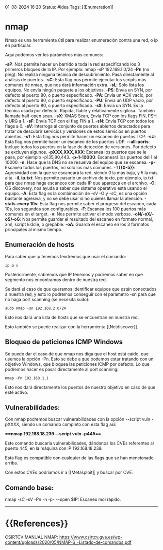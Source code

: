 01-08-2024 16:20
Status: #idea
Tags: [[Enumeration]]

# nmap

Nmap es una herramienta útil para realizar enumeración contra una red, o ip en particular. 

Aquí podemos ver los parámetros más comunes:

-**sP**: Nos permite hacer un barrido a toda la red especificando los 3 primeros bloques de la IP. Por ejemplo: nmap -sP 192.168.1.0/24
-**Pn** (no ping): No realiza ninguna técnica de descubrimiento. Pasa directamente al análisis de puertos.
-**sC**: Esta flag nos permite ejecutar los scripts más comunes de nmap, que nos dará información extra.
-**sL**: Solo lista los equipos. No envía ningún paquete a los objetivos.
-**PS**: Envía un SYN, por defecto al puerto 80, o puerto especificado.
-**PA**: Envía un ACK vacío, por defecto al puerto 80, o puerto especificado.
-**PU**: Envía un UDP vacío, por defecto al puerto 80, o puerto especificado.
-**sS**: Envía un SYN. Es la técnica usada por defecto. Rápida, fiable y relativamente sigilosa. También llamada half-open scan.
-**sX**: XMAS Scan, Envía TCP con los flags FIN, PSH y URG a 1.
-**sF**: Envía TCP con el flag FIN a 1.
-**sN**: Envía TCP con todos los flags a 0.
-**sV**: Interroga al conjunto de puertos abiertos detectados para tratar de descubrir servicios y versiones de estos servicios en puertos abiertos.
-**sT**: Esta flag nos permite hacer un escaneo de puertos TCP.
-**sU**: Esta flag nos permite hacer un escaneo de los puertos UDP.
**--all-ports**: Incluye todos los puertos en la fase de detección de versiones. Por defecto se excluyen algunos.
-**pXXX,XXX,XXX**: Escanea los puertos que se le pase, por ejemplo -p135,80,443.
-**p-1-10000**: Escaneará los puertos del 1 al 10000.
-**n**: Hace que la DNS no se resuelva del equipo que se escanea.
**-p-**: Escanea todos los puertos, no solo los más comunes.
-**T{{0-5}}**: Agresividad con la que se escaneará la red, siendo 0 la más baja, y 5 la más alta.
-**iL ip.txt**: Nos permite pasarle un archivo de texto, por ejemplo, ip.txt para que nmap haga escaneos con cada IP que aparezca en el archivo.
-**O**: OS discovery, nos ayuda a saber que sistema operativo está usando el equipo.
-**A**: Esta flag es la combinación de -sV -O y -sC, es una opción bastante agresiva, y no se debe usar si no quieres llamar la atención.
-**stats-every 10s**: Esta flag nos permite saber el progreso del escaneo, cada 10s, los segundos son configurables.
-**F**: Escanea los 100 puertos más comunes en el target.
-**v**: Nos permite activar el modo verbose.
-**oN/-oX/-oS/-oG**: Nos permite guardar el resultado del escaneo en formato normal, xml, script kiddie, o grepable.
-**oA**: Guarda el escaneo en los 3 formatos principales al mismo tiempo.

## Enumeración de hosts

Para saber que ip tenemos tendremos que usar el comando:

```shell
ip a s
```

Posteriormente, sabremos que IP tenemos y podremos saber en que segmento nos encontramos dentro de nuestra red.

Se dará el caso de que queramos identificar equipos que están conectados a nuestra red, y esto lo podremos conseguir con el parámetro -sn para que no haga port scanning (se necesita sudo):

```shell
sudo nmap -sn 192.168.2.0/24
```

Esto nos dará una lista de hosts que se encuentran en nuestra red.

Esto también se puede realizar con la herramienta [[Netdiscover]].

## Bloqueo de peticiones ICMP Windows

Se puede dar el caso de que nmap nos diga que el host está caído, que usemos la opción -Pn. Esto se debe a que podemos estar tratando con un objetivo Windows, que bloquea las peticiones ICMP por defecto. Lo que podremos hacer es pasar directamente al port scanning:

```shell
nmap -Pn 192.168.1.1
```

Esto nos dará directamente los puertos de nuestro objetivo en caso de que esté activo.

## Vulnerabilidades:

Con nmap podremos buscar vulnerabilidades con la opción --script vuln -pXXXX, siendo un comando completo con esta flag así:

**==nmap 192.168.18.239 --script vuln -p445==**

Este comando buscaría vulnerabilidades, dándonos los CVEs referentes al puerto 445, en la máquina con IP 192.168.18.239. 

Esta flag es compatible con cualquier de las flags que se han mencionado arriba.

Con estos CVEs podríamos ir a [[Metasploit]] y buscar por CVE.
## Comando base:

nmap -sC -sV -Pn -n -p- --open $IP: Escaneo moi rápido.







---
# {{References}}

CSIRTCV MANUAL NMAP: https://www.csirtcv.gva.es/wp-content/uploads/2020/05/NMAP-6_-Listado-de-comandos.pdf